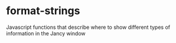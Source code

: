 # format-strings
Javascript functions that describe where to show different types of information in the Jancy window 
